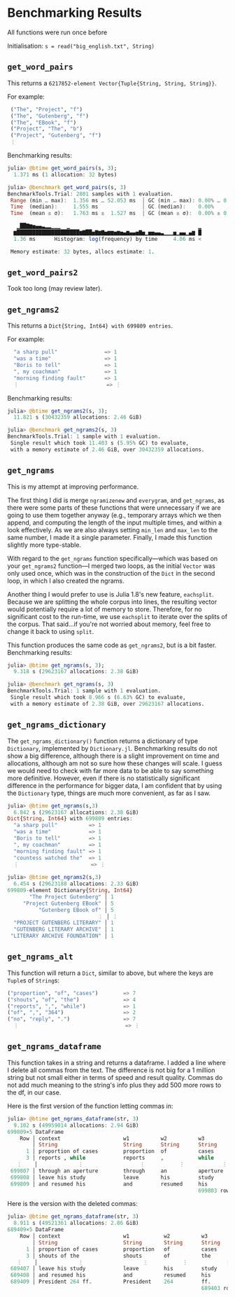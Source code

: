 # Benchmarking Results

All functions were run once before

Initialisation: `s = read("big_english.txt", String)`

## `get_word_pairs`

This returns a `6217852-element Vector{Tuple{String, String, String}}`.

For example:
```julia
 ("The", "Project", "f")
 ("The", "Gutenberg", "f")
 ("The", "EBook", "f")
 ("Project", "The", "b")
 ("Project", "Gutenberg", "f")
 ⋮
```

Benchmarking results:
```julia
julia> @btime get_word_pairs(s, 3);
  1.371 ms (1 allocation: 32 bytes)

julia> @benchmark get_word_pairs(s, 3)
BenchmarkTools.Trial: 2801 samples with 1 evaluation.
 Range (min … max):  1.356 ms … 52.053 ms  ┊ GC (min … max): 0.00% … 0.00%
 Time  (median):     1.555 ms              ┊ GC (median):    0.00%
 Time  (mean ± σ):   1.763 ms ±  1.527 ms  ┊ GC (mean ± σ):  0.00% ± 0.00%

   ▁██▇▆▅▄▄▃▂▂▁▁▁  ▁                                         ▁
  ▆████████████████████▆▇██▅▇▆▇▅▆▆▅▆▅▄▆▄▄▅▇▅▁▅▅▄▄▃▁▁▁▅▁▄▄▁▄▆ █
  1.36 ms      Histogram: log(frequency) by time     4.06 ms <

 Memory estimate: 32 bytes, allocs estimate: 1.
```

## `get_word_pairs2`

Took too long (may review later).

## `get_ngrams2`

This returns a `Dict{String, Int64} with 699809 entries`.

For example:
```julia
  "a sharp pull"               => 1
  "was a time"                 => 1
  "Boris to tell"              => 1
  ", my coachman"              => 1
  "morning finding fault"      => 1
  ⋮                            => ⋮
```

Benchmarking results:
```julia
julia> @btime get_ngrams2(s, 3);
  11.821 s (30432359 allocations: 2.46 GiB)

julia> @benchmark get_ngrams2(s, 3)
BenchmarkTools.Trial: 1 sample with 1 evaluation.
 Single result which took 11.403 s (5.95% GC) to evaluate,
 with a memory estimate of 2.46 GiB, over 30432359 allocations.
```

## `get_ngrams`

This is my attempt at improving performance.

The first thing I did is merge `ngramizenew` and `everygram`, and `get_ngrams`, as there were some parts of these functions that were unnecessary if we are going to use them together anyway (e.g., temporary arrays which we then append, and computing the length of the input multiple times, and within a look effectively.  As we are also always setting `min_len` and `max_len` to the same number, I made it a single parameter.  Finally, I made this function slightly more type-stable.

With regard to the `get_ngrams` function specifically&mdash;which was based on your `get_ngrams2` function&mdash;I merged two loops, as the initial `Vector` was only used once, which was in the construction of the `Dict` in the second loop, in which I also created the ngrams.

Another thing I would prefer to use is Julia 1.8's new feature, `eachsplit`.  Because we are splitting the whole corpus into lines, the resulting vector would potentially require a lot of memory to store.  Therefore, for no significant cost to the run-time, we use `eachsplit` to iterate over the splits of the corpus.  That said...if you're not worried about memory, feel free to change it back to using `split`.

This function produces the same code as `get_ngrams2`, but is a bit faster.  Benchmarking results:
```julia
julia> @btime get_ngrams(s, 3);
  9.318 s (29623167 allocations: 2.38 GiB)

julia> @benchmark get_ngrams(s, 3)
BenchmarkTools.Trial: 1 sample with 1 evaluation.
 Single result which took 8.966 s (6.63% GC) to evaluate,
 with a memory estimate of 2.38 GiB, over 29623167 allocations.
```

## `get_ngrams_dictionary`

The `get_ngrams_dictionary()` function  returns a dictionary of type `Dictionary`, implemented by `Dictionary.jl`. Benchmarking results do not show a big difference, although there is a slight improvement on time and allocations, although am not so sure how these changes will scale. I guess we would need to check with far more data to be able to say something more definitive. However, even if there is no statistically significant difference in the performance for bigger data, I am confident that by using the `Dictionary` type, things are much more convenient, as far as I saw.

```julia
julia> @btime get_ngrams(s,3)
  6.842 s (29623167 allocations: 2.38 GiB)
Dict{String, Int64} with 699809 entries:
  "a sharp pull"          => 1
  "was a time"            => 1
  "Boris to tell"         => 1
  ", my coachman"         => 1
  "morning finding fault" => 1
  "countess watched the"  => 1
  ⋮                       => ⋮
  
julia> @btime get_ngrams2(s,3)  
  6.454 s (29623188 allocations: 2.33 GiB)
699809-element Dictionary{String, Int64}
       "The Project Gutenberg" │ 1
     "Project Gutenberg EBook" │ 5
          "Gutenberg EBook of" │ 5
                             ⋮ │ ⋮
  "PROJECT GUTENBERG LITERARY" │ 1
  "GUTENBERG LITERARY ARCHIVE" │ 1
 "LITERARY ARCHIVE FOUNDATION" │ 1
```


## `get_ngrams_alt`

This function will return a `Dict`, similar to above, but where the keys are `Tuple`s of `String`s:
```julia
("proportion", "of", "cases")        => 7
("shouts", "of", "the")              => 4
("reports", ",", "while")            => 1
("of", ",", "364")                   => 2
("no", "reply", ".")                 => 7
  ⋮                                  => ⋮
```

## `get_ngrams_dataframe`

This function takes in a string and returns a dataframe. I added a line where I delete all commas from the text. The difference is not big for a 1 million string but not small either in terms of speed and result quality. Commas do not add much meaning to the string's info plus they add 500 more rows to the df, in our case.

Here is the first version of the function letting commas in:

```julia
julia> @btime get_ngrams_dataframe(str, 3)
  9.102 s (49959014 allocations: 2.94 GiB)
699809×5 DataFrame
    Row │ context                    w1          w2          w3           count 
        │ String                     String      String      String       Int64 ────────┼───────────────────────────────────────────────────────────────────────
      1 │ proportion of cases        proportion  of          cases            7      2 │ shouts of the              shouts      of          the              4
      3 │ reports , while            reports     ,           while            1
   ⋮    │             ⋮                  ⋮           ⋮            ⋮         ⋮
 699807 │ through an aperture        through     an          aperture         1
 699808 │ leave his study            leave       his         study            1
 699809 │ and resumed his            and         resumed     his              1
                                                             699803 rows omitted
```

Here is the version with the deleted commas:

```julia
julia> @btime get_ngrams_dataframe(str, 3)
  8.911 s (49521361 allocations: 2.86 GiB)
689409×5 DataFrame
    Row │ context                    w1           w2          w3           count 
        │ String                     String       String      String       Int64 ────────┼────────────────────────────────────────────────────────────────────────
      1 │ proportion of cases        proportion   of          cases            7      2 │ association of business    association  of          business         1
      3 │ shouts of the              shouts       of          the              4
   ⋮    │             ⋮                   ⋮           ⋮            ⋮         ⋮
 689407 │ leave his study            leave        his         study            1
 689408 │ and resumed his            and          resumed     his              1
 689409 │ President 264 ff.          President    264         ff.              1
                                                              689403 rows omitted
```

